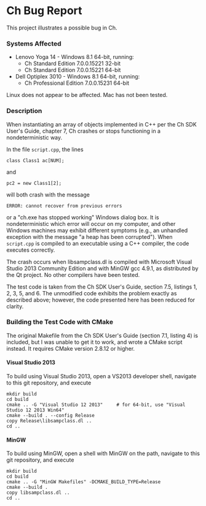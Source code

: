 # Ch Bug Report

This project illustrates a possible bug in Ch.

### Systems Affected

* Lenovo Yoga 14 - Windows 8.1 64-bit, running:
    * Ch Standard Edition 7.0.0.15221 32-bit
    * Ch Standard Edition 7.0.0.15221 64-bit
* Dell Optiplex 3010 - Windows 8.1 64-bit, running:
	* Ch Professional Edition 7.0.0.15231 64-bit

Linux does not appear to be affected. Mac has not been tested.

### Description

When instantiating an array of objects implemented in C++ per the Ch SDK User's
Guide, chapter 7, Ch crashes or stops functioning in a nondeterministic way.

In the file ```script.cpp```, the lines

    class Class1 ac[NUM];

and

	pc2 = new Class1[2];

will both crash with the message

	ERROR: cannot recover from previous errors

or a "ch.exe has stopped working" Windows dialog box. It is nondeterministic
which error will occur on my computer, and other Windows machines may exhibit
different symptoms (e.g., an unhandled exception with the message "a heap has
been corrupted"). When ```script.cpp``` is compiled to an executable using a
C++ compiler, the code executes correctly.

The crash occurs when libsampclass.dl is compiled with Microsoft Visual Studio
2013 Community Edition and with MinGW gcc 4.9.1, as distributed by the Qt
project. No other compilers have been tested.

The test code is taken from the Ch SDK User's Guide, section 7.5, listings 1,
2, 3, 5, and 6. The unmodified code exhibits the problem exactly as described
above; however, the code presented here has been reduced for clarity.

### Building the Test Code with CMake

The original Makefile from the Ch SDK User's Guide (section 7.1, listing 4) is
included, but I was unable to get it to work, and wrote a CMake script instead.
It requires CMake version 2.8.12 or higher.

#### Visual Studio 2013

To build using Visual Studio 2013, open a VS2013 developer shell, navigate to
this git repository, and execute

	mkdir build
	cd build
	cmake .. -G "Visual Studio 12 2013"		# for 64-bit, use "Visual Studio 12 2013 Win64"
	cmake --build . --config Release
	copy Release\libsampclass.dl ..
	cd ..

#### MinGW

To build using MinGW, open a shell with MinGW on the path, navigate to this git
repository, and execute

	mkdir build
	cd build
	cmake .. -G "MinGW Makefiles" -DCMAKE_BUILD_TYPE=Release
	cmake --build .
	copy libsampclass.dl ..
	cd ..
